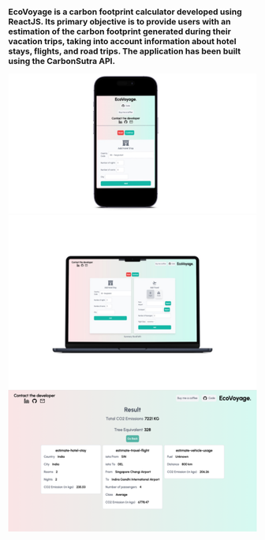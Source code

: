 ### EcoVoyage is a carbon footprint calculator developed using ReactJS. Its primary objective is to provide users with an estimation of the carbon footprint generated during their vacation trips, taking into account information about hotel stays, flights, and road trips. The application has been built using the CarbonSutra API.

![Mobile_Mockup](Assets/Mobile_mockup.jpg)
![PC_mockup](Assets/PC_mockup.jpg)
![Result](Assets/Result.png)
